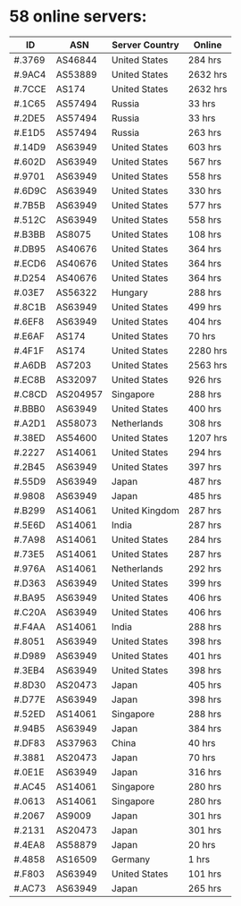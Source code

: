 # 58 online servers:

| ID | ASN | Server Country | Online |
| ------ | ------ | ------ | ------ |
| #.3769 | AS46844 | United States | 284 hrs |
| #.9AC4 | AS53889 | United States | 2632 hrs |
| #.7CCE | AS174 | United States | 2632 hrs |
| #.1C65 | AS57494 | Russia | 33 hrs |
| #.2DE5 | AS57494 | Russia | 33 hrs |
| #.E1D5 | AS57494 | Russia | 263 hrs |
| #.14D9 | AS63949 | United States | 603 hrs |
| #.602D | AS63949 | United States | 567 hrs |
| #.9701 | AS63949 | United States | 558 hrs |
| #.6D9C | AS63949 | United States | 330 hrs |
| #.7B5B | AS63949 | United States | 577 hrs |
| #.512C | AS63949 | United States | 558 hrs |
| #.B3BB | AS8075 | United States | 108 hrs |
| #.DB95 | AS40676 | United States | 364 hrs |
| #.ECD6 | AS40676 | United States | 364 hrs |
| #.D254 | AS40676 | United States | 364 hrs |
| #.03E7 | AS56322 | Hungary | 288 hrs |
| #.8C1B | AS63949 | United States | 499 hrs |
| #.6EF8 | AS63949 | United States | 404 hrs |
| #.E6AF | AS174 | United States | 70 hrs |
| #.4F1F | AS174 | United States | 2280 hrs |
| #.A6DB | AS7203 | United States | 2563 hrs |
| #.EC8B | AS32097 | United States | 926 hrs |
| #.C8CD | AS204957 | Singapore | 288 hrs |
| #.BBB0 | AS63949 | United States | 400 hrs |
| #.A2D1 | AS58073 | Netherlands | 308 hrs |
| #.38ED | AS54600 | United States | 1207 hrs |
| #.2227 | AS14061 | United States | 294 hrs |
| #.2B45 | AS63949 | United States | 397 hrs |
| #.55D9 | AS63949 | Japan | 487 hrs |
| #.9808 | AS63949 | Japan | 485 hrs |
| #.B299 | AS14061 | United Kingdom | 287 hrs |
| #.5E6D | AS14061 | India | 287 hrs |
| #.7A98 | AS14061 | United States | 284 hrs |
| #.73E5 | AS14061 | United States | 287 hrs |
| #.976A | AS14061 | Netherlands | 292 hrs |
| #.D363 | AS63949 | United States | 399 hrs |
| #.BA95 | AS63949 | United States | 406 hrs |
| #.C20A | AS63949 | United States | 406 hrs |
| #.F4AA | AS14061 | India | 288 hrs |
| #.8051 | AS63949 | United States | 398 hrs |
| #.D989 | AS63949 | United States | 401 hrs |
| #.3EB4 | AS63949 | United States | 398 hrs |
| #.8D30 | AS20473 | Japan | 405 hrs |
| #.D77E | AS63949 | Japan | 398 hrs |
| #.52ED | AS14061 | Singapore | 288 hrs |
| #.94B5 | AS63949 | Japan | 384 hrs |
| #.DF83 | AS37963 | China | 40 hrs |
| #.3881 | AS20473 | Japan | 70 hrs |
| #.0E1E | AS63949 | Japan | 316 hrs |
| #.AC45 | AS14061 | Singapore | 280 hrs |
| #.0613 | AS14061 | Singapore | 280 hrs |
| #.2067 | AS9009 | Japan | 301 hrs |
| #.2131 | AS20473 | Japan | 301 hrs |
| #.4EA8 | AS58879 | Japan | 20 hrs |
| #.4858 | AS16509 | Germany | 1 hrs |
| #.F803 | AS63949 | United States | 101 hrs |
| #.AC73 | AS63949 | Japan | 265 hrs |

